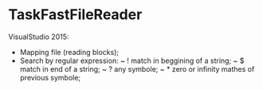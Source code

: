 # TaskFastFileReader
VisualStudio 2015:
  - Mapping file (reading blocks);
  - Search by regular expression:
      ~ ! match in beggining of a string;
      ~ $ match in end of a string;
      ~ ? any symbole;
      ~ * zero or infinity mathes of previous symbole;
